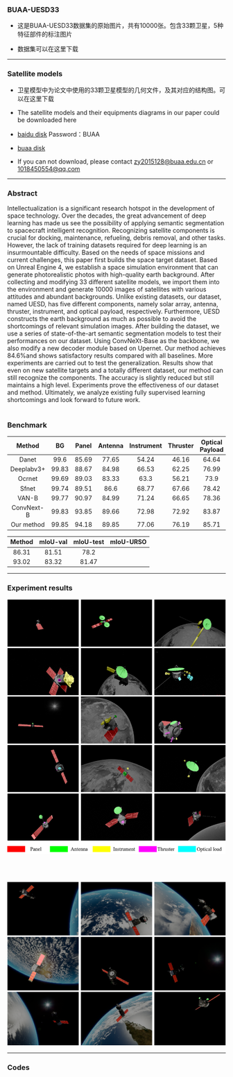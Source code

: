 ### BUAA-UESD33

* 这是BUAA-UESD33数据集的原始图片，共有10000张。包含33颗卫星，5种特征部件的标注图片

* 数据集可以在这里下载

---

### Satellite models

* 卫星模型中为论文中使用的33颗卫星模型的几何文件，及其对应的结构图。可以在这里下载

* The satellite models and their equipments diagrams in our paper could be downloaded here

* [baidu disk](https://pan.baidu.com/s/15iQRhna1JqZQ2r8gI-O4GA)  Password：BUAA
* [buaa disk](https://bhpan.buaa.edu.cn:443/link/C1F1E003D3AF6B173DFF8B30132DDB9E)
* If you can not download, please contact zy2015128@buaa.edu.cn or 1018450554@qq.com

---

### Abstract

Intellectualization is a significant research hotspot in the development of space technology. Over the decades, the great advancement of deep learning has made us see the possibility of applying semantic segmentation to spacecraft intelligent recognition. Recognizing satellite components is crucial for docking, maintenance, refueling, debris removal, and other tasks. However, the lack of training datasets required for deep learning is an insurmountable difficulty. Based on the needs of space missions and current challenges, this paper first builds the space target dataset. Based on Unreal Engine 4, we establish a space simulation environment that can generate photorealistic photos with high-quality earth background. After collecting and modifying 33 different satellite models, we import them into the environment and generate 10000 images of satellites with various attitudes and abundant backgrounds. Unlike existing datasets, our dataset, named UESD, has five different components, namely solar array, antenna, thruster, instrument, and optical payload, respectively. Furthermore, UESD constructs the earth background as much as possible to avoid the shortcomings of relevant simulation images. After building the dataset, we use a series of state-of-the-art semantic segmentation models to test their performances on our dataset. Using ConvNeXt-Base as the backbone, we also modify a new decoder module based on Upernet. Our method achieves 84.6%and shows satisfactory results compared with all baselines. More experiments are carried out to test the generalization. Results show that even on new satellite targets and a totally different dataset, our method can still recognize the components. The accuracy is slightly reduced but still maintains a high level. Experiments prove the effectiveness of our dataset and method. Ultimately, we analyze existing fully supervised learning shortcomings and look forward to future work.
<br><br>

### Benchmark
| Method | BG | Panel | Antenna | Instrument | Thruster | Optical Payload | mIoU | mIoU(no bg) |
| :---: | :---: | :---: | :---: | :---: | :---: |:---: | :---: | :---: |
| Danet| 99.6 | 85.69 | 77.65 | 54.24 | 46.16 | 64.64 | 71.33 | 65.68 |
| Deeplabv3+| 99.83 | 88.67 | 84.98 | 66.53 | 62.25 | 76.99 | 76.99 | 75.88 |
| Ocrnet| 99.69 | 89.03| 83.33 | 63.3 | 56.21 | 73.9 | 77.58 | 73.15 |
| Sfnet| 99.74 | 89.51 | 86.6 | 68.77 | 67.66 | 78.42 | 81.78 | 78.19 |
| VAN-B| 99.77 | 90.97 | 84.99 | 71.24 | 66.65 | 78.36 | 82.0 | 78.44 |
| ConvNext-B| 99.83 | 93.85 | 89.66 | 72.98 | 72.92 | 83.87 | 85.52 | 82.66 |
| Our method | 99.85 | 94.18 | 89.85 | 77.06 | 76.19 | 85.71 | 87.14 | 84.60 |  

| Method | mIoU-val | mIoU-test | mIoU-URSO |
| :---: | :---: | :---: | :---: |
| 86.31 | 81.51 | 78.2 |
| 93.02 | 83.32 | 81.47 |

---

### Experiment results

<p align="center"><img src="figure/result3.png" width="800"></p>
<br><br>
<p align="center"><img src="figure/urso_results.png" width="800"></p>

---

### Codes
